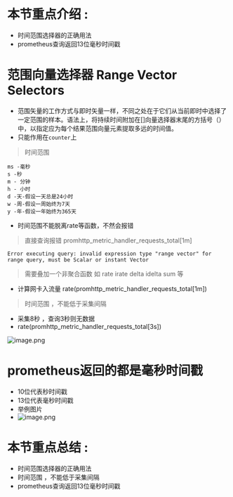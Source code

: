 # 本节重点介绍 :

- 时间范围选择器的正确用法
- prometheus查询返回13位毫秒时间戳

# 范围向量选择器 Range Vector Selectors

- 范围矢量的工作方式与即时矢量一样，不同之处在于它们从当前即时中选择了一定范围的样本。语法上，将持续时间附加在[]向量选择器末尾的方括号（）中，以指定应为每个结果范围向量元素提取多远的时间值。
- 只能作用在`counter`上

> 时间范围

```shell
ms -毫秒
s -秒
m - 分钟
h - 小时
d -天-假设一天总是24小时
w -周-假设一周始终为7天
y -年-假设一年始终为365天
```

- 时间范围不能脱离rate等函数，不然会报错

> 直接查询报错   promhttp_metric_handler_requests_total[1m]

```shell
Error executing query: invalid expression type "range vector" for range query, must be Scalar or instant Vector

```

> 需要叠加一个非聚合函数 如 rate irate delta idelta sum 等

- 计算网卡入流量
  rate(promhttp_metric_handler_requests_total[1m])

> 时间范围 ，不能低于采集间隔

- 采集8秒 ，查询3秒则无数据
- rate(promhttp_metric_handler_requests_total[3s])

![image.png](http://jutibolg.oss-cn-shenzhen.aliyuncs.com/908/1628937248000/5175af2a9dc04cab9d28d081f31d1afe.png)

# prometheus返回的都是毫秒时间戳

- 10位代表秒时间戳
- 13位代表毫秒时间戳
- 举例图片
- ![image.png](http://jutibolg.oss-cn-shenzhen.aliyuncs.com/908/1628937248000/618d28a25e1c4a6187829f71f0f625c4.png)

# 本节重点总结 : 

- 时间范围选择器的正确用法
- 时间范围 ，不能低于采集间隔
- prometheus查询返回13位毫秒时间戳